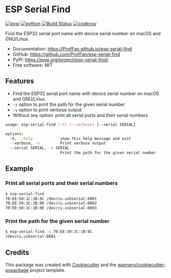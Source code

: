 # ESP Serial Find


[![pypi](https://img.shields.io/pypi/v/esp-serial-find.svg)](https://pypi.org/project/esp-serial-find/)
[![python](https://img.shields.io/pypi/pyversions/esp-serial-find.svg)](https://pypi.org/project/esp-serial-find/)
[![Build Status](https://github.com/ProfFan/esp-serial-find/actions/workflows/dev.yml/badge.svg)](https://github.com/ProfFan/esp-serial-find/actions/workflows/dev.yml)
[![codecov](https://codecov.io/gh/ProfFan/esp-serial-find/branch/main/graphs/badge.svg)](https://codecov.io/github/ProfFan/esp-serial-find)



Find the ESP32 serial port name with device serial number on macOS and GNU/Linux.


* Documentation: <https://ProfFan.github.io/esp-serial-find>
* GitHub: <https://github.com/ProfFan/esp-serial-find>
* PyPI: <https://pypi.org/project/esp-serial-find/>
* Free software: MIT


## Features

* Find the ESP32 serial port name with device serial number on macOS and GNU/Linux.
* `-s` option to print the path for the given serial number
* `-v` option to print verbose output
* Without any option: print all serial ports and their serial numbers

```bash
usage: esp-serial-find [-h] [--verbose] [--serial SERIAL]

options:
  -h, --help            show this help message and exit
  --verbose, -v         Print verbose output
  --serial SERIAL, -s SERIAL
                        Print the path for the given serial number
```

## Example

### Print all serial ports and their serial numbers

```bash
$ esp-serial-find
70:EE:50:1C:1B:0C /dev/cu.usbserial-0001
70:EE:50:1C:1B:0D /dev/cu.usbserial-0002
70:EE:50:1C:1B:0E /dev/cu.usbserial-0003
```

### Print the path for the given serial number

```bash
$ esp-serial-find -s 70:EE:50:1C:1B:0C
/dev/cu.usbserial-0001
```

## Credits

This package was created with [Cookiecutter](https://github.com/audreyr/cookiecutter) and the [waynerv/cookiecutter-pypackage](https://github.com/waynerv/cookiecutter-pypackage) project template.
